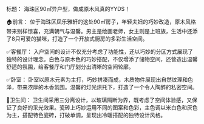 
标题： 海珠区90㎡异户型，做成原木风真的YYDS！

🏠前言： 位于海珠区凤乐雅轩的这处90㎡房子，年轻夫妇的巧妙改造，原木风格带来别样惊喜，充满朝气与温馨。男主是绘画老师，女主则是上班族，生活中还添了8只可爱的猫咪，打造了一个开放式厨房的多彩生活空间。

✅客餐厅： 入户空间的设计不仅充分考虑了功能性，还以巧妙的分区方式展现了独特的设计理念。白色与原木色的巧妙搭配，不仅增添了储物空间，还营造出温馨舒适的氛围，给客餐厅和门厅划分出清晰的空间轮廓。

✅卧室： 卧室以原木元素为主打，巧妙拼凑而成，木质物件展现出自然纹理和色泽，带来浓厚的木香氛围。温馨的灯光烘托下，打造了一个令人陶醉的私密空间。

🚾卫生间： 卫生间采用三分离设计，以玻璃隔断为界，既考虑了空间体验感，又保证了良好的采光效果。瓷砖上巧妙运用不同的图案和色彩，主色调以米白色和灰色为主，搭配特色瓷砖，打破单调，呈现出冷暖搭配的独特设计风格。



